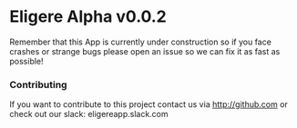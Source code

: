 # Eligere Alpha v0.0.2

Remember that this App is currently under construction so 
if you face crashes or strange bugs please open an issue
so we can fix it as fast as possible!

### Contributing

If you want to contribute to this project contact us via
http://github.com or check out our slack: eligereapp.slack.com